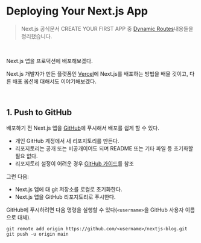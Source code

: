 # Deploying Your Next.js App

> Next.js 공식문서 CREATE YOUR FIRST APP 중 [Dynamic Routes](https://nextjs.org/learn/basics/dynamic-routes)내용들을 정리했습니다.

<br />

Next.js 앱을 프로덕션에 배포해보겠다.

Next.js 개발자가 만든 플랫폼인 [Vercel](https://vercel.com/?utm_source=next-site&utm_medium=learnpages&utm_campaign=next-website)에 Next.js를 배포하는 방법을 배울 것이고, 다른 배포 옵션에 대해서도 이야기해보겠다.

<br />

## 1. Push to GitHub

배포하기 전 Next.js 앱을 [GitHub](https://github.com/vercel/next.js)에 푸시해서 배포를 쉽게 할 수 있다.

- 개인 GitHub 계정에서 새 리포지토리를 만든다.
- 리포지토리는 공개 또는 비공개이어도 되며 README 또는 기타 파일 등 초기화할 필요 없다.
- 리포지토리 설정이 어려운 경우 [GitHub 가이드](https://help.github.com/en/github/getting-started-with-github/create-a-repo)를 참조

그런 다음:

- Next.js 앱에 대 git 저장소를 로컬로 초기화한다.
- Next.js 앱을 GitHub 리포지토리로 푸시한다.

GitHub에 푸시하려면 다음 명령을 실행할 수 있다(`<username>`을 GitHub 사용자 이름으로 대체).

```console
git remote add origin https://github.com/<username>/nextjs-blog.git
git push -u origin main
```
